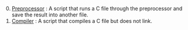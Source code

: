 0. [Preprocessor](./0-preprocessor) : A script that runs a C file through the preprocessor and save the result into another file.
1. [Compiler](./1-compiler) : A script that compiles a C file but does not link.
